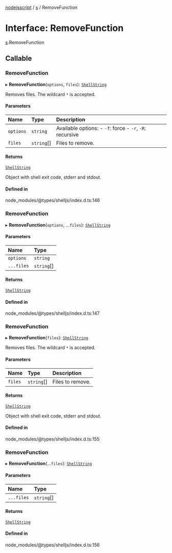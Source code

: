 [nodejsscript](../README.md) / [s](../modules/s.md) / RemoveFunction

# Interface: RemoveFunction

[s](../modules/s.md).RemoveFunction

## Callable

### RemoveFunction

▸ **RemoveFunction**(`options`, `files`): [`ShellString`](../modules/s.md#shellstring)

Removes files. The wildcard `*` is accepted.

#### Parameters

| Name | Type | Description |
| :------ | :------ | :------ |
| `options` | `string` | Available options:        - `-f`: force        - `-r`, `-R`: recursive |
| `files` | `string`[] | Files to remove. |

#### Returns

[`ShellString`](../modules/s.md#shellstring)

Object with shell exit code, stderr and stdout.

#### Defined in

node_modules/@types/shelljs/index.d.ts:146

### RemoveFunction

▸ **RemoveFunction**(`options`, ...`files`): [`ShellString`](../modules/s.md#shellstring)

#### Parameters

| Name | Type |
| :------ | :------ |
| `options` | `string` |
| `...files` | `string`[] |

#### Returns

[`ShellString`](../modules/s.md#shellstring)

#### Defined in

node_modules/@types/shelljs/index.d.ts:147

### RemoveFunction

▸ **RemoveFunction**(`files`): [`ShellString`](../modules/s.md#shellstring)

Removes files. The wildcard `*` is accepted.

#### Parameters

| Name | Type | Description |
| :------ | :------ | :------ |
| `files` | `string`[] | Files to remove. |

#### Returns

[`ShellString`](../modules/s.md#shellstring)

Object with shell exit code, stderr and stdout.

#### Defined in

node_modules/@types/shelljs/index.d.ts:155

### RemoveFunction

▸ **RemoveFunction**(...`files`): [`ShellString`](../modules/s.md#shellstring)

#### Parameters

| Name | Type |
| :------ | :------ |
| `...files` | `string`[] |

#### Returns

[`ShellString`](../modules/s.md#shellstring)

#### Defined in

node_modules/@types/shelljs/index.d.ts:156
